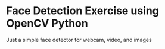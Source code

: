 # Face Detection Exercise using OpenCV Python
Just a simple face detector for webcam, video, and images
